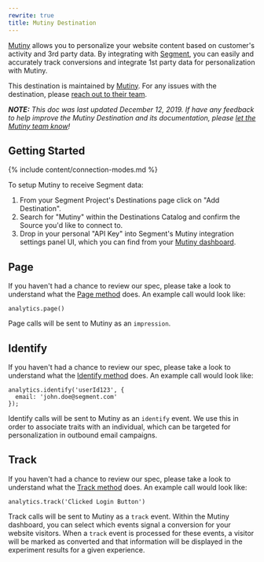 ```yaml
---
rewrite: true
title: Mutiny Destination
---
```


[Mutiny](https://mutinyhq.com/?utm_source=segmentio&utm_medium=docs&utm_campaign=partners) allows you to personalize your website content based on customer's activity and 3rd party data. By integrating with [Segment](https://segment.com), you can easily and accurately track conversions and integrate 1st party data for personalization with Mutiny.


This destination is maintained by [Mutiny](https://mutinyhq.com/?utm_source=segmentio&utm_medium=docs&utm_campaign=partners). For any issues with the destination, please [reach out to their team](mailto:mutinylovesyou@mutinyhq.com).

_**NOTE:** This doc was last updated December 12, 2019. If have any feedback to help improve the Mutiny Destination and its documentation, please [let the Mutiny team know](mailto:mutinylovesyou@mutinyhq.com)!_


## Getting Started

{% include content/connection-modes.md %}

To setup Mutiny to receive Segment data:
1. From your Segment Project's Destinations page click on "Add Destination".
2. Search for "Mutiny" within the Destinations Catalog and confirm the Source you'd like to connect to.
3. Drop in your personal "API Key" into Segment's Mutiny integration settings panel UI, which you can find from your [Mutiny dashboard](https://app.mutinyhq.com/integrations/segment).

## Page

If you haven't had a chance to review our spec, please take a look to understand what the [Page method](https://segment.com/docs/connections/spec/page/) does. An example call would look like:

```
analytics.page()
```

Page calls will be sent to Mutiny as an `impression`.


## Identify

If you haven't had a chance to review our spec, please take a look to understand what the [Identify method](https://segment.com/docs/connections/spec/identify/) does. An example call would look like:

```
analytics.identify('userId123', {
  email: 'john.doe@segment.com'
});
```

Identify calls will be sent to Mutiny as an `identify` event. We use this in order to associate traits with an individual, which can be targeted for personalization in outbound email campaigns.


## Track

If you haven't had a chance to review our spec, please take a look to understand what the [Track method](https://segment.com/docs/connections/spec/track/) does. An example call would look like:

```
analytics.track('Clicked Login Button')
```

Track calls will be sent to Mutiny as a `track` event. Within the Mutiny dashboard, you can select which events signal a conversion for your website visitors. When a `track` event is processed for these events, a visitor will be marked as converted and that information will be displayed in the experiment results for a given experience.
